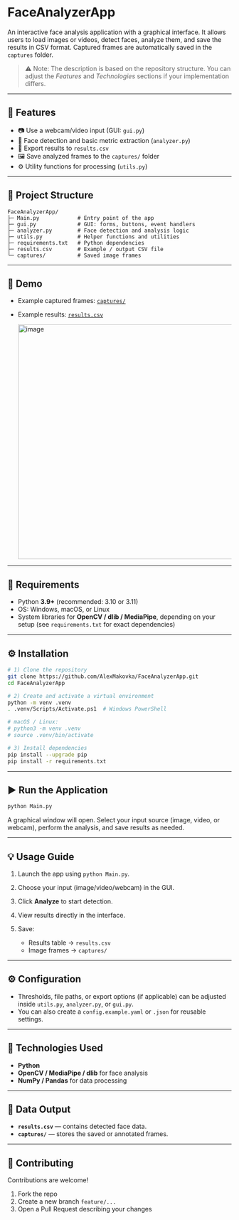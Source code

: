 # FaceAnalyzerApp

An interactive face analysis application with a graphical interface.
It allows users to load images or videos, detect faces, analyze them, and save the results in CSV format.
Captured frames are automatically saved in the `captures` folder.

> ⚠️ Note: The description is based on the repository structure.
> You can adjust the *Features* and *Technologies* sections if your implementation differs.

---

## 🚀 Features

* 📷 Use a webcam/video input (GUI: `gui.py`)
* 🙂 Face detection and basic metric extraction (`analyzer.py`)
* 💾 Export results to `results.csv`
* 🖼️ Save analyzed frames to the `captures/` folder
* ⚙️ Utility functions for processing (`utils.py`)

---

## 📂 Project Structure

```
FaceAnalyzerApp/
├─ Main.py            # Entry point of the app
├─ gui.py             # GUI: forms, buttons, event handlers
├─ analyzer.py        # Face detection and analysis logic
├─ utils.py           # Helper functions and utilities
├─ requirements.txt   # Python dependencies
├─ results.csv        # Example / output CSV file
└─ captures/          # Saved image frames
```

---

## 🧠 Demo

* Example captured frames: [`captures/`](./captures)
* Example results: [`results.csv`](./results.csv)

  <img width="1276" height="528" alt="image" src="https://github.com/user-attachments/assets/82ee120b-fabc-4674-adfb-6e9329a50d53" />


---

## 🧩 Requirements

* Python **3.9+** (recommended: 3.10 or 3.11)
* OS: Windows, macOS, or Linux
* System libraries for **OpenCV / dlib / MediaPipe**, depending on your setup
  (see `requirements.txt` for exact dependencies)

---

## ⚙️ Installation

```bash
# 1) Clone the repository
git clone https://github.com/AlexMakovka/FaceAnalyzerApp.git
cd FaceAnalyzerApp

# 2) Create and activate a virtual environment
python -m venv .venv
. .venv/Scripts/Activate.ps1  # Windows PowerShell

# macOS / Linux:
# python3 -m venv .venv
# source .venv/bin/activate

# 3) Install dependencies
pip install --upgrade pip
pip install -r requirements.txt
```

---

## ▶️ Run the Application

```bash
python Main.py
```

A graphical window will open.
Select your input source (image, video, or webcam), perform the analysis, and save results as needed.

---

## 💡 Usage Guide

1. Launch the app using `python Main.py`.
2. Choose your input (image/video/webcam) in the GUI.
3. Click **Analyze** to start detection.
4. View results directly in the interface.
5. Save:

   * Results table → `results.csv`
   * Image frames → `captures/`

---

## ⚙️ Configuration

* Thresholds, file paths, or export options (if applicable) can be adjusted inside
  `utils.py`, `analyzer.py`, or `gui.py`.
* You can also create a `config.example.yaml` or `.json` for reusable settings.

---

## 🧰 Technologies Used

* **Python**
* **OpenCV / MediaPipe / dlib** for face analysis
* **NumPy / Pandas** for data processing

---

## 📑 Data Output

* **`results.csv`** — contains detected face data.
* **`captures/`** — stores the saved or annotated frames.

---

## 🤝 Contributing

Contributions are welcome!

1. Fork the repo
2. Create a new branch `feature/...`
3. Open a Pull Request describing your changes
